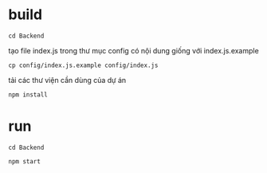 
# build
```
cd Backend
```

tạo file index.js trong thư mục config có nội dung giống với index.js.example
```
cp config/index.js.example config/index.js
```

tải các thư viện cần dùng của dự án
```
npm install
```

# run
```
cd Backend
```

```
npm start
```